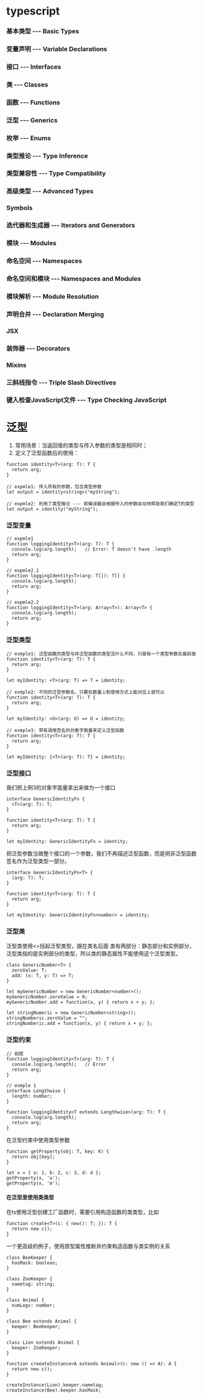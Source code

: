 # typescript #
### 基本类型 --- Basic Types
### 变量声明 --- Variable Declarations
### 接口 --- Interfaces
### 类 --- Classes
### 函数 --- Functions
### 泛型 --- Generics
### 枚举 --- Enums
### 类型推论 --- Type Inference
### 类型兼容性 --- Type Compatibility
### 高级类型 --- Advanced Types
### Symbols
### 迭代器和生成器 --- Iterators and Generators
### 模块 --- Modules
### 命名空间 --- Namespaces
### 命名空间和模块 --- Namespaces and Modules
### 模块解析 --- Module Resolution
### 声明合并 --- Declaration Merging
### JSX
### 装饰器 --- Decorators
### Mixins
### 三斜线指令 --- Triple Slash Directives
### 键入检查JavaScript文件 --- Type Checking JavaScript


# 泛型

1. 常用场景：当返回值的类型与传入参数的类型是相同时；
2. 定义了泛型函数后的使用：
```
function identity<T>(arg: T): T {
  return arg;
}

// expmle1: 传入所有的参数，包含类型参数
let output = identity<string>("myString");

// expmle2: 利用了类型推论 --- 即编译器会根据传入的参数自动地帮助我们确定T的类型
let output = identity("myString");
```

### 泛型变量
```
// expmle1
function loggingIdentity<T>(arg: T): T {
  console.log(arg.length);   // Error: T doesn't have .length
  return arg;
}

// expmle2.1
function loggingIdentity<T>(arg: T[]): T[] {
  console.log(arg.length);
  return arg;
}

// expmle2.2
function loggingIdentity<T>(arg: Array<T>): Array<T> {
  console.log(arg.length);
  return arg;
}
```

### 泛型类型
```
// exmple1: 泛型函数的类型与非泛型函数的类型没什么不同，只是有一个类型参数在最前面
function identity<T>(arg: T): T {
  return arg;
}

let myIdentity: <T>(arg: T) => T = identity;

// exmple2: 不同的泛型参数名，只要在数量上和使用方式上能对应上就可以
function identity<T>(arg: T): T {
  return arg;
}

let myIdentity: <U>(arg: U) => U = identity; 

// exmple3: 带有调用签名的对象字面量来定义泛型函数
function identity<T>(arg: T): T {
  return arg;
}

let myIdentity: {<T>(arg: T): T} = identity;
```

### 泛型接口
我们把上例3的对象字面量拿出来做为一个接口
```
interface GenericIdentityFn {
  <T>(arg: T): T;
}

function identity<T>(arg: T): T {
  return arg;
}

let myIdentity: GenericIdentityFn = identity;
```
把泛型参数当做整个接口的一个参数，我们不再描述泛型函数，而是把非泛型函数签名作为泛型类型一部分。
```
interface GenericIdentityFn<T> {
  (arg: T): T;
}

function identity<T>(arg: T): T {
  return arg;
}

let myIdentity: GenericIdentityFn<number> = identity;
```

### 泛型类
泛型类使用<>括起泛型类型，跟在类名后面
类有两部分：静态部分和实例部分，泛型类指的是实例部分的类型，所以类的静态属性不能使用这个泛型类型。
```
class GenericNumber<T> {
  zeroValue: T;
  add: (x: T, y: T) => T;
}

let myGenericNumber = new GenericNumber<number>();
myGenericNumber.zeroValue = 0;
myGenericNumber.add = function(x, y) { return x + y; };

let stringNumeric = new GenericNumber<string>();
stringNumberic.zeroValue = "";
stringNumberic.add = function(x, y) { return x + y; };
```

### 泛型约束
```
// 前提
function loggingIdentity<T>(arg: T): T {
  console.log(arg.length);   // Error
  return arg;
}

// exmple 1
interface Lengthwise {
  length: number;
}

function loggingIdentity<T extends Lengthwise>(arg: T): T {
  console.log(arg.length);
  return arg;
}
```
在泛型约束中使用类型参数
```
function getProperty(obj: T, key: K) {
  return obj[key];
}

let x = { a: 1, b: 2, c: 3, d: 4 };
getProperty(x, 'a');
getProperty(x, 'm');
```
#### 在泛型里使用类类型
在ts使用泛型创建工厂函数时，需要引用构造函数的类类型，比如
```
function create<T>(c: { new(): T; }): T {
  return new c();
}
```
一个更高级的例子，使用原型属性推断并约束构造函数与类实例的关系
```
class BeeKeeper {
  hasMask: boolean;
}

class ZooKeeper {
  nametag: string;
}

class Animal {
  numLegs: number;
}

class Bee extends Animal {
  keeper: BeeKeeper;
}

class Lion extends Animal {
  keeper: ZooKeeper;
}

function creeateInstance<A extends Animal>(c: new () => A): A {
  return new c();
}

createInstance(Lion).keeper.nametag;
createInstance(Bee).keeper.hasMask;
```
